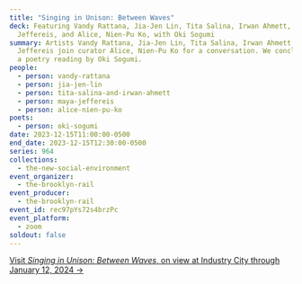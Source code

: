 ```yaml
---
title: "Singing in Unison: Between Waves"
deck: Featuring Vandy Rattana, Jia-Jen Lin, Tita Salina, Irwan Ahmett, Maya
  Jeffereis, and Alice, Nien-Pu Ko, with Oki Sogumi
summary: Artists Vandy Rattana, Jia-Jen Lin, Tita Salina, Irwan Ahmett, and Maya
  Jeffereis join curator Alice, Nien-Pu Ko for a conversation. We conclude with
  a poetry reading by Oki Sogumi.
people:
  - person: vandy-rattana
  - person: jia-jen-lin
  - person: tita-salina-and-irwan-ahmett
  - person: maya-jeffereis
  - person: alice-nien-pu-ko
poets:
  - person: oki-sogumi
date: 2023-12-15T11:00:00-0500
end_date: 2023-12-15T12:30:00-0500
series: 964
collections:
  - the-new-social-environment
event_organizer:
  - the-brooklyn-rail
event_producer:
  - the-brooklyn-rail
event_id: rec97pYs72s4brzPc
event_platform:
  - zoom
soldout: false
---
```

[V﻿isit *Singing in Unison: Between Waves*, on view at Industry City through January 12, 2024 →](https://singing-in-unison.brooklynrail.org/)